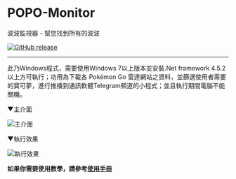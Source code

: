 # POPO-Monitor
波波監視器 - 幫您找到所有的波波

[![GitHub release](https://img.shields.io/badge/release-v0.26-blue.svg?style=flat)](https://github.com/infixman/POPO-Monitor/releases/latest)
***
此乃Windows程式，需要使用Windows 7以上版本並安裝.Net framework 4.5.2以上方可執行；功用為下載各 Pokémon Go 雷達網站之資料，並篩選使用者需要的寶可夢，進行推播到通訊軟體Telegram頻道的小程式；並且執行期間電腦不能關機。

▼主介面

![主介面](http://i.imgur.com/DET9AX5.png)

▼執行效果

![執行效果](http://i.imgur.com/EmCL0nP.png)

**如果你需要使用教學，請參考**[**使用手冊**](https://github.com/infixman/POPO-Monitor/wiki)

